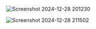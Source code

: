 ![Screenshot 2024-12-28 201230](https://github.com/user-attachments/assets/de8e70d4-6da7-48e8-9979-063c913afcdb)



![Screenshot 2024-12-28 211502](https://github.com/user-attachments/assets/8f875a4a-9830-4f32-8083-959eb7764d87)
